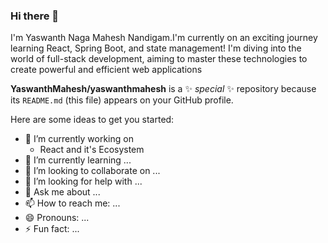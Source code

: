 ### Hi there 👋
I'm Yaswanth Naga Mahesh Nandigam.I'm currently on an exciting journey learning React, Spring Boot, and state management! I'm diving into the world of full-stack development, aiming to master these technologies to create powerful and efficient web applications

**YaswanthMahesh/yaswanthmahesh** is a ✨ _special_ ✨ repository because its `README.md` (this file) appears on your GitHub profile.

Here are some ideas to get you started:

- 🔭 I’m currently working on
  - React and it's Ecosystem
- 🌱 I’m currently learning ...
- 👯 I’m looking to collaborate on ...
- 🤔 I’m looking for help with ...
- 💬 Ask me about ...
- 📫 How to reach me: ...
- 😄 Pronouns: ...
- ⚡ Fun fact: ...
